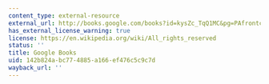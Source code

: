 ```yaml
---
content_type: external-resource
external_url: http://books.google.com/books?id=kysZc_TqQ1MC&pg=PAfrontcover
has_external_license_warning: true
license: https://en.wikipedia.org/wiki/All_rights_reserved
status: ''
title: Google Books
uid: 142b824a-bc77-4885-a166-ef476c5c9c7d
wayback_url: ''
---
```

